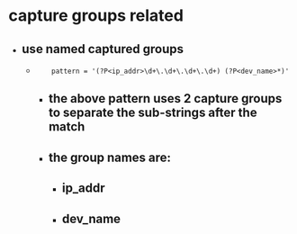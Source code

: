 # capture groups related
  * ## use named captured groups
    * ```
          pattern = '(?P<ip_addr>\d+\.\d+\.\d+\.\d+) (?P<dev_name>*)'
      ```
      * ## the above pattern uses 2 capture groups to separate the sub-strings after the match
      * ## the group names are:
        * ## ip_addr
        * ## dev_name